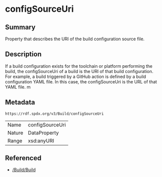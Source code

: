 <!-- Automatically generated by spec-parser v2.0.0 on 2024-01-26T22:18:46.241893+00:00 -->
<!-- SPDX-License-Identifier: Community-Spec-1.0 -->

# configSourceUri

## Summary

Property that describes the URI of the build configuration source file.


## Description

If a build configuration exists for the toolchain or platform performing the build, the configSourceUri of a build is the URI of that build configuration. For example, a build triggered by a GitHub action is defined by a build configuration YAML file. In this case, the configSourceUri is the URL of that YAML file. 
m


## Metadata

`https://rdf.spdx.org/v3/Build/configSourceUri`


| | |
|---|---|
| Name | configSourceUri |
| Nature | DataProperty |
| Range | xsd:anyURI |




## Referenced

- [/Build/Build](../../Build/Classes/Build.md)

